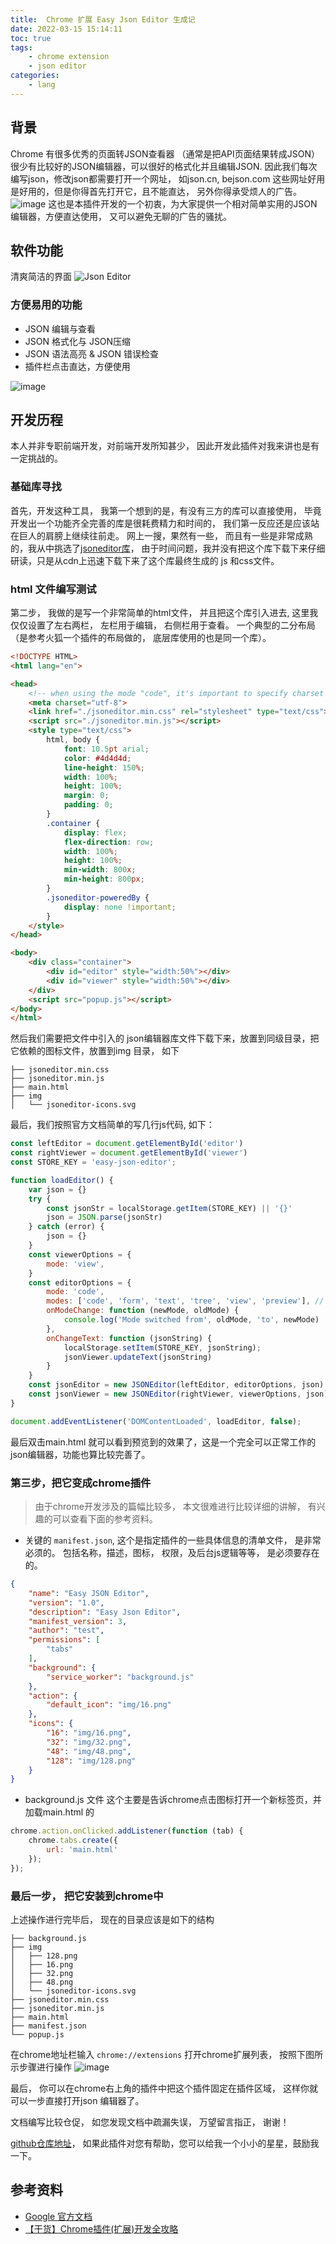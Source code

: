 ```yaml
---
title:  Chrome 扩展 Easy Json Editor 生成记
date: 2022-03-15 15:14:11
toc: true
tags:
    - chrome extension
    - json editor
categories:
    - lang
---
```

## 背景
Chrome 有很多优秀的页面转JSON查看器 （通常是把API页面结果转成JSON） 很少有比较好的JSON编辑器，可以很好的格式化并且编辑JSON. 因此我们每次编写json，修改json都需要打开一个网址， 如json.cn, bejson.com 这些网址好用是好用的，但是你得首先打开它，且不能直达， 另外你得承受烦人的广告。
![image](https://user-images.githubusercontent.com/7270177/158315612-45d52b3f-9b56-4996-a698-dc5794958135.png)
这也是本插件开发的一个初衷，为大家提供一个相对简单实用的JSON编辑器，方便直达使用， 又可以避免无聊的广告的骚扰。

## 软件功能

清爽简洁的界面
![Json Editor](https://user-images.githubusercontent.com/7270177/158100659-ba2a8f44-3350-4415-8c88-f1679598b2fa.png)

###  方便易用的功能
- JSON 编辑与查看
- JSON 格式化与 JSON压缩
- JSON 语法高亮 & JSON 错误检查
- 插件栏点击直达，方便使用 
 
![image](https://user-images.githubusercontent.com/7270177/158316245-0ad6615f-01f1-4b7f-8ada-a0f4ecc0d1b5.png)


##  开发历程
本人并非专职前端开发，对前端开发所知甚少， 因此开发此插件对我来讲也是有一定挑战的。

### 基础库寻找
首先，开发这种工具， 我第一个想到的是，有没有三方的库可以直接使用， 毕竟开发出一个功能齐全完善的库是很耗费精力和时间的， 我们第一反应还是应该站在巨人的肩膀上继续往前走。 网上一搜，果然有一些， 而且有一些是非常成熟的，我从中挑选了[jsoneditor库](https://github.com/josdejong/jsoneditor)， 由于时间问题，我并没有把这个库下载下来仔细研读，只是从cdn上迅速下载下来了这个库最终生成的 js 和css文件。

### html 文件编写测试
第二步， 我做的是写一个非常简单的html文件， 并且把这个库引入进去, 这里我仅仅设置了左右两栏， 左栏用于编辑， 右侧栏用于查看。
一个典型的二分布局（是参考火狐一个插件的布局做的， 底层库使用的也是同一个库）。
```html
<!DOCTYPE HTML>
<html lang="en">

<head>
    <!-- when using the mode "code", it's important to specify charset utf-8 -->
    <meta charset="utf-8">
    <link href="./jsoneditor.min.css" rel="stylesheet" type="text/css">
    <script src="./jsoneditor.min.js"></script>
    <style type="text/css">
        html, body {
            font: 10.5pt arial;
            color: #4d4d4d;
            line-height: 150%;
            width: 100%;
            height: 100%;
            margin: 0;
            padding: 0;
        }
        .container {
            display: flex;
            flex-direction: row;
            width: 100%;
            height: 100%;
            min-width: 800x;
            min-height: 800px;
        }
        .jsoneditor-poweredBy {
            display: none !important;
        }
    </style>
</head>

<body>
    <div class="container">
        <div id="editor" style="width:50%"></div>
        <div id="viewer" style="width:50%"></div>
    </div>
    <script src="popup.js"></script>
</body>
</html>

```
然后我们需要把文件中引入的 json编辑器库文件下载下来，放置到同级目录，把它依赖的图标文件，放置到img 目录， 如下

```text
├── jsoneditor.min.css
├── jsoneditor.min.js
├── main.html
├── img
│   └── jsoneditor-icons.svg
```

最后，我们按照官方文档简单的写几行js代码, 如下：

```js
const leftEditor = document.getElementById('editor')
const rightViewer = document.getElementById('viewer')
const STORE_KEY = 'easy-json-editor';

function loadEditor() {
    var json = {}
    try {
        const jsonStr = localStorage.getItem(STORE_KEY) || '{}'
        json = JSON.parse(jsonStr)
    } catch (error) {
        json = {}
    }
    const viewerOptions = {
        mode: 'view',
    }
    const editorOptions = {
        mode: 'code',
        modes: ['code', 'form', 'text', 'tree', 'view', 'preview'], // allowed modes
        onModeChange: function (newMode, oldMode) {
            console.log('Mode switched from', oldMode, 'to', newMode)
        },
        onChangeText: function (jsonString) {
            localStorage.setItem(STORE_KEY, jsonString);
            jsonViewer.updateText(jsonString)
        }
    }
    const jsonEditor = new JSONEditor(leftEditor, editorOptions, json)
    const jsonViewer = new JSONEditor(rightViewer, viewerOptions, json)
}

document.addEventListener('DOMContentLoaded', loadEditor, false);
```

最后双击main.html 就可以看到预览到的效果了，这是一个完全可以正常工作的json编辑器，功能也算比较完善了。

### 第三步，把它变成chrome插件

> 由于chrome开发涉及的篇幅比较多， 本文很难进行比较详细的讲解， 有兴趣的可以查看下面的参考资料。

- 关键的 `manifest.json`, 这个是指定插件的一些具体信息的清单文件， 是非常必须的。
包括名称，描述，图标， 权限，及后台js逻辑等等， 是必须要存在的。

```json
{
    "name": "Easy JSON Editor",
    "version": "1.0",
    "description": "Easy Json Editor",
    "manifest_version": 3,
    "author": "test",
    "permissions": [
        "tabs"
    ],
    "background": {
        "service_worker": "background.js"
    },
    "action": {
        "default_icon": "img/16.png"
    },
    "icons": {
        "16": "img/16.png",
        "32": "img/32.png",
        "48": "img/48.png",
        "128": "img/128.png"
    }
}
```

- background.js 文件 
这个主要是告诉chrome点击图标打开一个新标签页，并加载main.html 的

```js
chrome.action.onClicked.addListener(function (tab) {
    chrome.tabs.create({
        url: 'main.html'
    });
});

```

### 最后一步， 把它安装到chrome中
上述操作进行完毕后， 现在的目录应该是如下的结构

```text
├── background.js
├── img
│   ├── 128.png
│   ├── 16.png
│   ├── 32.png
│   ├── 48.png
│   └── jsoneditor-icons.svg
├── jsoneditor.min.css
├── jsoneditor.min.js
├── main.html
├── manifest.json
└── popup.js
```
在chrome地址栏输入 `chrome://extensions` 打开chrome扩展列表， 按照下图所示步骤进行操作
![image](https://user-images.githubusercontent.com/7270177/158319604-7bd41827-e02e-4c11-ab35-66c2863a6c7e.png)

最后， 你可以在chrome右上角的插件中把这个插件固定在插件区域， 这样你就可以一步直接打开json 编辑器了。

文档编写比较仓促， 如您发现文档中疏漏失误， 万望留言指正， 谢谢！

[github仓库地址](https://github.com/winjeg/ejson)， 如果此插件对您有帮助，您可以给我一个小小的星星，鼓励我一下。

## 参考资料
- [Google 官方文档](https://developer.chrome.com/docs/extensions/whatsnew/)
- [【干货】Chrome插件(扩展)开发全攻略](https://www.cnblogs.com/liuxianan/p/chrome-plugin-develop.html)
